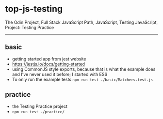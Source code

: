 # top-js-testing
The Odin Project, Full Stack JavaScript Path, JavaScript, Testing JavaScript, Project: Testing Practice

---

## basic

-   getting started app from jest website
-   https://jestjs.io/docs/getting-started
-   using CommonJS style exports, because that is what the example does and I've never used it before; I started with ES6
-   To only run the example tests `npm run test ./basic/Matchers.test.js`

## practice

-   the Testing Practice project
-   `npm run test ./practice/`

